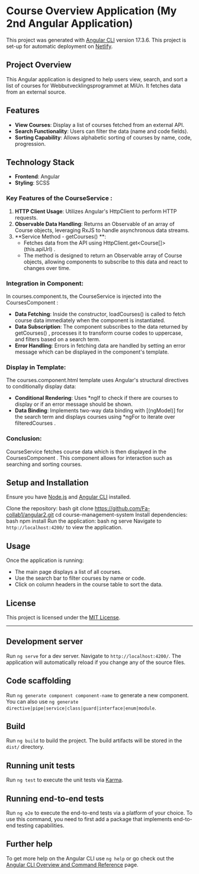 # Course Overview Application (My 2nd Angular Application)
This project was generated with [Angular CLI](https://github.com/angular/angular-cli) version 17.3.6.
This project is set-up for automatic deployment on [Netlify](https://dynamic-phoenix-4e27ce.netlify.app/).

## Project Overview
This Angular application is designed to help users view, search, and sort a list of courses for Webbutvecklingsprogrammet at MiUn. 
It fetches data from an external source.

## Features

- **View Courses**: Display a list of courses fetched from an external API.
- **Search Functionality**: Users can filter the data (name and code fields).
- **Sorting Capability**: Allows alphabetic sorting of courses by name, code, progression.

## Technology Stack

- **Frontend**: Angular
- **Styling**: SCSS

### Key Features of the  CourseService : 
 
1. **HTTP Client Usage**: Utilizes Angular's  HttpClient  to perform HTTP requests. 
2. **Observable Data Handling**: Returns an  Observable  of an array of  Course  objects, leveraging RxJS to handle asynchronous data streams. 
3. **Service Method -  getCourses() **: 
   - Fetches data from the API using  HttpClient.get<Course[]>(this.apiUrl) . 
   - The method is designed to return an  Observable  array of  Course  objects, allowing components to subscribe to this data and react to changes over time.

### Integration in Component: 
 
In  courses.component.ts, the  CourseService  is injected into the  CoursesComponent : 
 
- **Data Fetching**: Inside the constructor,  loadCourses()  is called to fetch course data immediately when the component is instantiated. 
- **Data Subscription**: The component subscribes to the data returned by  getCourses() , processes it to transform course codes to uppercase, and filters based on a search term. 
- **Error Handling**: Errors in fetching data are handled by setting an error message which can be displayed in the component's template. 
 
### Display in Template: 
 
The  courses.component.html template uses Angular's structural directives to conditionally display data: 
 
- **Conditional Rendering**: Uses  *ngIf  to check if there are courses to display or if an error message should be shown. 
- **Data Binding**: Implements two-way data binding with  [(ngModel)]  for the search term and displays courses using  *ngFor  to iterate over  filteredCourses . 
 
### Conclusion: 
 
CourseService fetches course data which is then displayed in the  CoursesComponent . This component allows for interaction such as searching and sorting courses.

## Setup and Installation

Ensure you have [Node.js](https://nodejs.org/) and [Angular CLI](https://angular.io/cli) installed.

Clone the repository:
bash 
git clone https://github.com/Fa-collab1/angular2.git 
cd course-management-system
Install dependencies:
bash 
npm install
Run the application:
bash 
ng serve
Navigate to `http://localhost:4200/` to view the application.

## Usage

Once the application is running:
- The main page displays a list of all courses.
- Use the search bar to filter courses by name or code.
- Click on column headers in the course table to sort the data.

## License

This project is licensed under the [MIT License](LICENSE).

---

## Development server

Run `ng serve` for a dev server. Navigate to `http://localhost:4200/`. The application will automatically reload if you change any of the source files.

## Code scaffolding

Run `ng generate component component-name` to generate a new component. You can also use `ng generate directive|pipe|service|class|guard|interface|enum|module`.

## Build

Run `ng build` to build the project. The build artifacts will be stored in the `dist/` directory.

## Running unit tests

Run `ng test` to execute the unit tests via [Karma](https://karma-runner.github.io).

## Running end-to-end tests

Run `ng e2e` to execute the end-to-end tests via a platform of your choice. To use this command, you need to first add a package that implements end-to-end testing capabilities.

## Further help

To get more help on the Angular CLI use `ng help` or go check out the [Angular CLI Overview and Command Reference](https://angular.io/cli) page.
